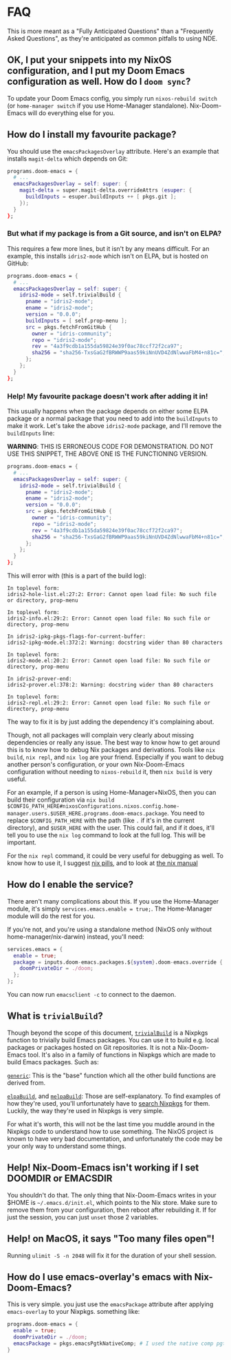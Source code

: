 # FAQ
This is more meant as a "Fully Anticipated Questions" than a "Frequently Asked Questions", as they're anticipated as common pitfalls to using NDE.

## OK, I put your snippets into my NixOS configuration, and I put my Doom Emacs configuration as well. How do I `doom sync`?

To update your Doom Emacs config, you simply run `nixos-rebuild switch` (or `home-manager switch` if you use Home-Manager standalone). Nix-Doom-Emacs will do everything else for you.

## How do I install my favourite package?

You should use the `emacsPackagesOverlay` attribute. Here's an example that installs `magit-delta` which depends on Git:

```nix
programs.doom-emacs = {
  # ...
  emacsPackagesOverlay = self: super: {
    magit-delta = super.magit-delta.overrideAttrs (esuper: {
      buildInputs = esuper.buildInputs ++ [ pkgs.git ];
    });
  }
};
```

### But what if my package is from a Git source, and isn't on ELPA?

This requires a few more lines, but it isn't by any means difficult. For an example, this installs `idris2-mode` which isn't on ELPA, but is hosted on GitHub:

```nix
programs.doom-emacs = {
  # ...
  emacsPackagesOverlay = self: super: {
    idris2-mode = self.trivialBuild {
      pname = "idris2-mode";
      ename = "idris2-mode";
      version = "0.0.0";
      buildInputs = [ self.prop-menu ];
      src = pkgs.fetchFromGitHub {
        owner = "idris-community";
        repo = "idris2-mode";
        rev = "4a3f9cdb1a155da59824e39f0ac78ccf72f2ca97";
        sha256 = "sha256-TxsGaG2fBRWWP9aas59kiNnUVD4ZdNlwwaFbM4+n81c=";
      };
    };
  }
};
```

### Help! My favourite package doesn't work after adding it in!

This usually happens when the package depends on either some ELPA package or a normal package that you need to add into the `buildInputs` to make it work. 
Let's take the above `idris2-mode` package, and I'll remove the `buildInputs` line:

**WARNING**: THIS IS ERRONEOUS CODE FOR DEMONSTRATION. DO NOT USE THIS SNIPPET, THE ABOVE ONE IS THE FUNCTIONING VERSION.
```nix
programs.doom-emacs = {
  # ...
  emacsPackagesOverlay = self: super: {
    idris2-mode = self.trivialBuild {
      pname = "idris2-mode";
      ename = "idris2-mode";
      version = "0.0.0";
      src = pkgs.fetchFromGitHub {
        owner = "idris-community";
        repo = "idris2-mode";
        rev = "4a3f9cdb1a155da59824e39f0ac78ccf72f2ca97";
        sha256 = "sha256-TxsGaG2fBRWWP9aas59kiNnUVD4ZdNlwwaFbM4+n81c=";
      };
    };
  }
};
```

This will error with (this is a part of the build log):

```
In toplevel form:
idris2-hole-list.el:27:2: Error: Cannot open load file: No such file or directory, prop-menu

In toplevel form:
idris2-info.el:29:2: Error: Cannot open load file: No such file or directory, prop-menu

In idris2-ipkg-pkgs-flags-for-current-buffer:
idris2-ipkg-mode.el:372:2: Warning: docstring wider than 80 characters

In toplevel form:
idris2-mode.el:20:2: Error: Cannot open load file: No such file or directory, prop-menu

In idris2-prover-end:
idris2-prover.el:378:2: Warning: docstring wider than 80 characters

In toplevel form:
idris2-repl.el:29:2: Error: Cannot open load file: No such file or directory, prop-menu
```

The way to fix it is by just adding the dependency it's complaining about.

Though, not all packages will complain very clearly about missing dependencies or really any issue. The best way to know how to get around this is to know how to debug Nix packages and derivations. Tools like `nix build`, `nix repl`, and `nix log` are your friend. Especially if you want to debug another person's configuration, or your own Nix-Doom-Emacs configuration without needing to `nixos-rebuild` it, then `nix build` is very useful.

For an example, if a person is using Home-Manager+NixOS, then you can build their configuration via `nix build $CONFIG_PATH_HERE#nixosConfigurations.nixos.config.home-manager.users.$USER_HERE.programs.doom-emacs.package`. You need to replace `$CONFIG_PATH_HERE` with the path (like `.` if it's in the current directory), and `$USER_HERE` with the user. This could fail, and if it does, it'll tell you to use the `nix log` command to look at the full log. This will be important.

For the `nix repl` command, it could be very useful for debugging as well. To know how to use it, I suggest [nix pills](https://nixos.org/guides/nix-pills/index.html), and to look at [the nix manual](https://nixos.org/manual/nix/stable/command-ref/new-cli/nix3-repl.html)

## How do I enable the service?

There aren't many complications about this. If you use the Home-Manager module, it's simply `services.emacs.enable = true;`. The Home-Manager module will do the rest for you.

If you're not, and you're using a standalone method (NixOS only without home-manager/nix-darwin) instead, you'll need:

```nix
services.emacs = {
  enable = true;
  package = inputs.doom-emacs.packages.${system}.doom-emacs.override {
    doomPrivateDir = ./doom;
  };
};
```

You can now run `emacsclient -c` to connect to the daemon.

## What is `trivialBuild`?

Though beyond the scope of this document, [`trivialBuild`](https://github.com/NixOS/nixpkgs/blob/master/pkgs/build-support/emacs/trivial.nix) is a Nixpkgs function to trivially build Emacs packages. You can use it to build e.g. local packages or packages hosted on Git repositories. It is not a Nix-Doom-Emacs tool. It's also in a family of functions in Nixpkgs which are made to build Emacs packages. Such as:

[`generic`](https://github.com/NixOS/nixpkgs/blob/master/pkgs/build-support/emacs/generic.nix): This is the "base" function which all the other build functions are derived from.

[`elpaBuild`](https://github.com/NixOS/nixpkgs/blob/master/pkgs/build-support/emacs/elpa.nix), and [`melpaBuild`](https://github.com/NixOS/nixpkgs/blob/master/pkgs/build-support/emacs/elpa.nix): Those are self-explanatory. To find examples of how they're used, you'll unfortunately have to [search Nixpkgs](https://github.com/NixOS/nixpkgs/search) for them. Luckily, the way they're used in Nixpkgs is very simple.

For what it's worth, this will not be the last time you muddle around in the Nixpkgs code to understand how to use something. The NixOS project is known to have very bad documentation, and unfortunately the code may be your only way to understand some things.

## Help! Nix-Doom-Emacs isn't working if I set DOOMDIR or EMACSDIR

You shouldn't do that. The only thing that Nix-Doom-Emacs writes in your $HOME is `~/.emacs.d/init.el`, which points to the Nix store. Make sure to remove them from your configuration, then reboot after rebuilding it. If for just the session, you can just `unset` those 2 variables.

## Help! on MacOS, it says "Too many files open"!

Running `ulimit -S -n 2048` will fix it for the duration of your shell session.

## How do I use emacs-overlay's emacs with Nix-Doom-Emacs?

This is very simple. you just use the `emacsPackage` attribute after applying `emacs-overlay` to your Nixpkgs. something like:

```nix
programs.doom-emacs = {
  enable = true;
  doomPrivateDir = ./doom;
  emacsPackage = pkgs.emacsPgtkNativeComp; # I used the native comp pgtk as an example
}
```
